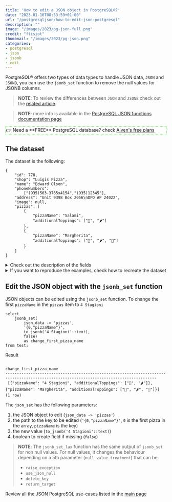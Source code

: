 ```yaml
---
title: 'How to edit a JSON object in PostgreSQL®?'
date: "2023-01-10T08:53:59+01:00"
url: "/postgresqljson/how-to-edit-json-postgresql"
description: ""
image: "/images/2023/pg-json-full.png"
credit: "ftisiot"
thumbnail: "/images/2023/pg-json.png"
categories:
- postgresql
- json
- jsonb
- edit
---
```


PostgreSQL® offers two types of data types to handle JSON data, `JSON` and `JSONB`, you can use the `jsonb_set` function to remove the null values for JSONB columns.

<!--more-->


> **NOTE**: To review the differences between `JSON` and `JSONB` check out the [related article](/postgresqljson/what-are-the-differences-json-jsonb-postgresql).

> **NOTE**: more info is available in the [PostgreSQL JSON functions documentation page](https://www.postgresql.org/docs/current/functions-json.html)

<p style="border:2px dotted #77dd77;"> 👉 Need a **FREE** PostgreSQL database? check <a href="https://go.aiven.io/francesco-signup">Aiven's free plans</a></p>

## The dataset

The dataset is the following:

```
{
    "id": 778,
    "shop": "Luigis Pizza",
    "name": "Edward Olson",
    "phoneNumbers":
        ["(935)503-3765x4154","(935)12345"],
    "address": "Unit 9398 Box 2056\nDPO AP 24022",
    "image": null,
    "pizzas": [
        {
            "pizzaName": "Salami",
            "additionalToppings": ["🥓", "🌶️"]
        },
        {
            "pizzaName": "Margherita",
            "additionalToppings": ["🍌", "🌶️", "🍍"]
        }
    ]
}
```

<details>
  <summary>Check out the description of the fields</summary>
The following examples use a pizza order dataset with an order having:

* `id`: 778
* `shop`: "Luigis Pizza"
* `name`: "Edward Olson"
* `phoneNumbers`:["(935)503-3765x4154","(935)12345"]
* `address`: "Unit 9398 Box 2056\nDPO AP 24022"
* `image`: null
* and two pizzas contained in the `pizzas` item:

```
[
    {
        "pizzaName": "Salami",
        "additionalToppings": ["🥓", "🌶️"]
    },
    {
        "pizzaName": "Margherita",
        "additionalToppings": ["🍌", "🌶️", "🍍"]
    }
]
```
</details>
<details>
  <summary>If you want to reproduce the examples, check how to recreate the dataset</summary>

It can be recreated with the following script:

```
create table test(id serial, json_data jsonb);

insert into test(json_data) values (
'{
    "id": 778,
    "shop": "Luigis Pizza",
    "name": "Edward Olson",
    "phoneNumbers":
        ["(935)503-3765x4154","(935)12345"],
    "address": "Unit 9398 Box 2056\nDPO AP 24022",
    "image": null,
    "pizzas": [
        {
            "pizzaName": "Salami",
            "additionalToppings": ["🥓", "🌶️"]
        },
        {
            "pizzaName": "Margherita",
            "additionalToppings": ["🍌", "🌶️", "🍍"]
        }
    ]
}');
```

</details>

## Edit the JSON object with the `jsonb_set` function

JSON objects can be edited using the `jsonb_set` function. To change the first `pizzaName` in the `pizzas` item to `4 Stagioni`

```
select
    jsonb_set(
        json_data -> 'pizzas',
        '{0,"pizzaName"}',
        to_jsonb('4 Stagioni'::text), 
        false)
        as change_first_pizza_name
from test;
```

Result

```
                                                        change_first_pizza_name
----------------------------------------------------------------------------------------------------------------------------------------
 [{"pizzaName": "4 Stagioni", "additionalToppings": ["🥓", "🌶️"]}, {"pizzaName": "Margherita", "additionalToppings": ["🍌", "🌶️", "🍍"]}]
(1 row)
```

The `json_set` has the following parameters:

1. the JSON object to edit (`json_data -> 'pizzas'`)
2. the path to the key to be edited (`'{0,"pizzaName"}'`, `0` is the first pizza in the array, `pizzaName` is the key)
3. the new value (`to_jsonb('4 Stagioni'::text)`)
4. boolean to create field if missing (`false`)

> **NOTE**: The `jsonb_set_lax` function has the same output of `jsonb_set` for non null values. For null values, it changes the behaviour depending on a 5th parameter (`null_value_treatment`) that can be:
>  * `raise_exception`
>  * `use_json_null`
>  * `delete_key`
>  * `return_target`


Review all the JSON PostgreSQL use-cases listed in the [main page](/postgresqljson/main)